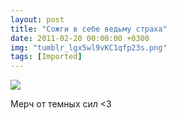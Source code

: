 ```yaml
---
layout: post
title: "Сожги в себе ведьму страха"
date: 2011-02-20 00:00:00 +0300
img: "tumblr_lgx5wl9vKC1qfp23s.png"
tags: [Imported]
---
```


![](/blog/assets/img/tumblr_lgx5wl9vKC1qfp23s.png)

Мерч от темных сил <3